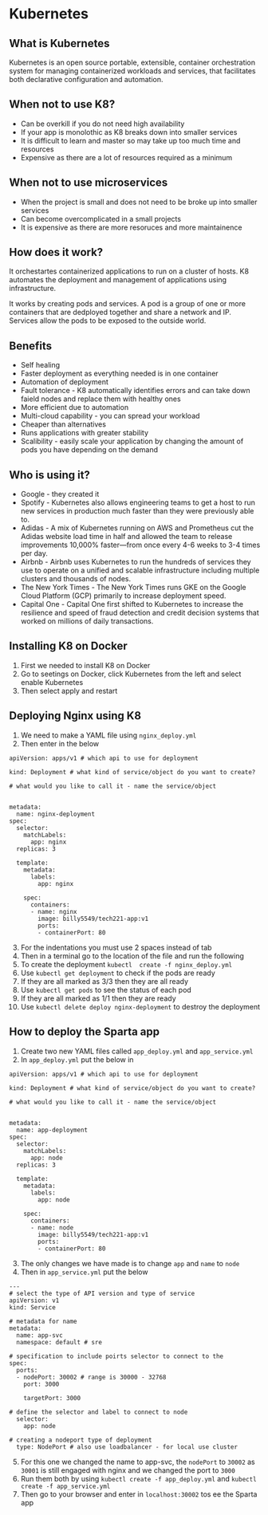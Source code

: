 # Kubernetes

## What is Kubernetes
Kubernetes is an open source portable, extensible, container orchestration system for managing containerized workloads and services, that facilitates both declarative configuration and automation.

## When not to use K8?
* Can be overkill if you do not need high availability
* If your app is monolothic as K8 breaks down into smaller services
* It is difficult to learn and master so may take up too much time and resources
* Expensive as there are a lot of resources required as a minimum

## When not to use microservices
* When the project is small and does not need to be broke up into smaller services
* Can become overcomplicated in a small projects
* It is expensive as there are more resoruces and more maintainence

## How does it work?
It orchestartes containerized applications to run on a cluster of hosts. K8 automates the deployment and management of applications using infrastructure.

It works by creating pods and services. A pod is a group of one or more containers that are dedployed together and share a network and IP. Services allow the pods to be exposed to the outside world.

## Benefits
* Self healing
* Faster deployment as everything needed is in one container
* Automation of deployment
* Fault tolerance - K8 automatically identifies errors and can take down faield nodes and replace them with healthy ones
* More efficient due to automation
* Multi-cloud capability - you can spread your workload
* Cheaper than alternatives
* Runs applications with greater stability
* Scalibility - easily scale your application by changing the amount of pods you have depending on the demand

## Who is using it?
* Google - they created it
* Spotify - Kubernetes also allows engineering teams to get a host to run new services in production much faster than they were previously able to.
* Adidas - A mix of Kubernetes running on AWS and Prometheus cut the Adidas website load time in half and allowed the team to release improvements 10,000% faster—from once every 4-6 weeks to 3-4 times per day.
* Airbnb - Airbnb uses Kubernetes to run the hundreds of services they use to operate on a unified and scalable infrastructure including multiple clusters and thousands of nodes.
* The New York Times - The New York Times runs GKE on the Google Cloud Platform (GCP) primarily to increase deployment speed.
* Capital One - Capital One first shifted to Kubernetes to increase the resilience and speed of fraud detection and credit decision systems that worked on millions of daily transactions.

## Installing K8 on Docker
1. First we needed to install K8 on Docker
2. Go to seetings on Docker, click Kubernetes from the left and select enable Kubernetes
3. Then select apply and restart

## Deploying Nginx using K8
1. We need to make a YAML file using ```nginx_deploy.yml```
2. Then enter in the below
```
apiVersion: apps/v1 # which api to use for deployment

kind: Deployment # what kind of service/object do you want to create?

# what would you like to call it - name the service/object


metadata:
  name: nginx-deployment
spec:
  selector: 
    matchLabels:
      app: nginx
  replicas: 3

  template:
    metadata:
      labels:
        app: nginx
    
    spec: 
      containers:
      - name: nginx
        image: billy5549/tech221-app:v1
        ports:
        - containerPort: 80
```
3. For the indentations you must use 2 spaces instead of tab
4. Then in a terminal go to the location of the file and run the following
5. To create the deployment ```kubectl  create -f nginx_deploy.yml```
6. Use ```kubectl get deployment``` to check if the pods are ready
7. If they are all marked as 3/3 then they are all ready
8. Use ```kubectl get pods``` to see the status of each pod
9. If they are all marked as 1/1 then they are ready
10. Use ```kubectl delete deploy nginx-deployment``` to destroy the deployment

## How to deploy the Sparta app
1. Create two new YAML files called ```app_deploy.yml``` and ```app_service.yml```
2. In ```app_deploy.yml``` put the below in
```
apiVersion: apps/v1 # which api to use for deployment

kind: Deployment # what kind of service/object do you want to create?

# what would you like to call it - name the service/object


metadata:
  name: app-deployment
spec:
  selector: 
    matchLabels:
      app: node
  replicas: 3

  template:
    metadata:
      labels:
        app: node
    
    spec: 
      containers:
      - name: node
        image: billy5549/tech221-app:v1
        ports:
        - containerPort: 80
```
3. The only changes we have made is to change ```app``` and ```name``` to ```node```
4. Then in ```app_service.yml``` put the below
```
---
# select the type of API version and type of service
apiVersion: v1
kind: Service

# metadata for name
metadata:
  name: app-svc
  namespace: default # sre

# specification to include poirts selector to connect to the
spec: 
  ports:
  - nodePort: 30002 # range is 30000 - 32768
    port: 3000

    targetPort: 3000

# define the selector and label to connect to node
  selector:
    app: node

# creating a nodeport type of deployment
  type: NodePort # also use loadbalancer - for local use cluster
  ```
  5. For this one we changed the name to app-svc, the ```nodePort``` to ```30002``` as ```30001``` is still engaged with nginx and we changed the port to ```3000```
  6. Run them both by using ```kubectl create -f app_deploy.yml``` and ```kubectl create -f app_service.yml```
  7. Then go to your browser and enter in ```localhost:30002``` tos ee the Sparta app